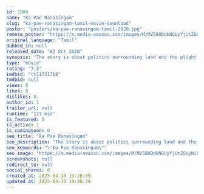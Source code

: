 ```yaml
---
id: 2806
name: "Ka Pae Ranasingam"
slug: "ka-pae-ranasingam-tamil-movie-download"
poster: "posters/ka-pae-ranasingam-tamil-2020.jpg"
remote_poster: "https://m.media-amazon.com/images/M/MV5BODdkNGUyYjUtZGUyNi00ZWE2LWIxYzctYWE3NTljODZiMjc3XkEyXkFqcGdeQXVyMTEzNzg0Mjkx._V1_SX300.jpg"
original_language: "Tamil"
dubbed_in: null
released_date: "02 Oct 2020"
synopsis: "The story is about politics surrounding land and the plight of farmers. It showed Vijay helping poor farmers in their fight against the industries that have acquired their lands."
type: "movie"
rating: "7.3"
imdbid: "tt11731768"
tmdbid: null
views: 0
likes: 0
dislikes: 0
author_id: 1
trailer_url: null
runtime: "177 min"
is_featured: 0
is_active: 1
is_comingsoon: 0
seo_title: "Ka Pae Ranasingam"
seo_description: "The story is about politics surrounding land and the plight of farmers. It showed Vijay helping poor farmers in their fight against the industries that have acquired their lands."
seo_keywords: "\"Ka Pae Ranasingam\""
seo_image: "https://m.media-amazon.com/images/M/MV5BODdkNGUyYjUtZGUyNi00ZWE2LWIxYzctYWE3NTljODZiMjc3XkEyXkFqcGdeQXVyMTEzNzg0Mjkx._V1_SX300.jpg"
screenshots: null
redirect_to: null
social_shares: 0
created_at: 2025-04-10 19:20:39
updated_at: 2025-04-10 19:20:39
---
```


